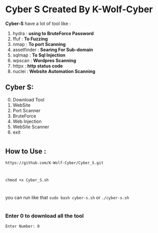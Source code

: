 # Cyber S Created By K-Wolf-Cyber

**Cyber-S** have a lot of tool like :
1. hydra : **using to BruteForce Password**
2. ffuf : **To Fuzzing**
3. nmap : **To port Scanning**
4. assetfinder : **Searing For Sub-domain**
5. sqlmap : **To Sql Injection**
6. wpscan : **Wordpres Scanning**
7. httpx : **http status code**
8. nuclei : **Website Automation Scanning**

## Cyber S: 
0. Download Tool
1. WebSite
2. Port Scanner
3. BruteForce
4. Web Injection
5. WebSite Scanner
6. exit

#
## How to Use :
`https://github.com/K-Wolf-Cyber/Cyber_S.git`
#
`chmod +x Cyber_S.sh`
#
you can run like that 
`sudo bash cyber-s.sh`
or 
`./cyber-s.sh`
#
### Enter 0 to download all the tool
`Enter Number: 0` 
